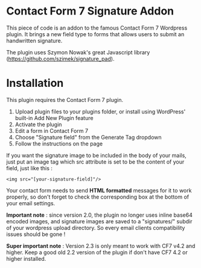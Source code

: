 Contact Form 7 Signature Addon
==============================

This piece of code is an addon to the famous Contact Form 7 Wordpress plugin.
It brings a new field type to forms that allows users to submit an handwritten signature.

The plugin uses Szymon Nowak's great Javascript library (https://github.com/szimek/signature_pad).

# Installation

This plugin requires the Contact Form 7 plugin.

1. Upload plugin files to your plugins folder, or install using WordPress' built-in Add New Plugin feature
2. Activate the plugin
3. Edit a form in Contact Form 7
4. Choose "Signature field" from the Generate Tag dropdown
5. Follow the instructions on the page

If you want the signature image to be included in the body of your mails, just put an image tag which src attribute is set to be the content of your field, just like this :
```
<img src="[your-signature-field]"/>
```
Your contact form needs to send **HTML formatted** messages for it to work properly, so don't forget to check the corresponding box at the bottom of your email settings.

**Important note** : since version 2.0, the plugin no longer uses inline base64 encoded images, and signature images are saved to a "signatures/" subdir of your wordpress upload directory. So every email clients compatibility issues should be gone !

**Super important note** : Version 2.3 is only meant to work with CF7 v4.2 and higher. Keep a good old 2.2 version of the plugin if don't have CF7 4.2 or higher installed.
